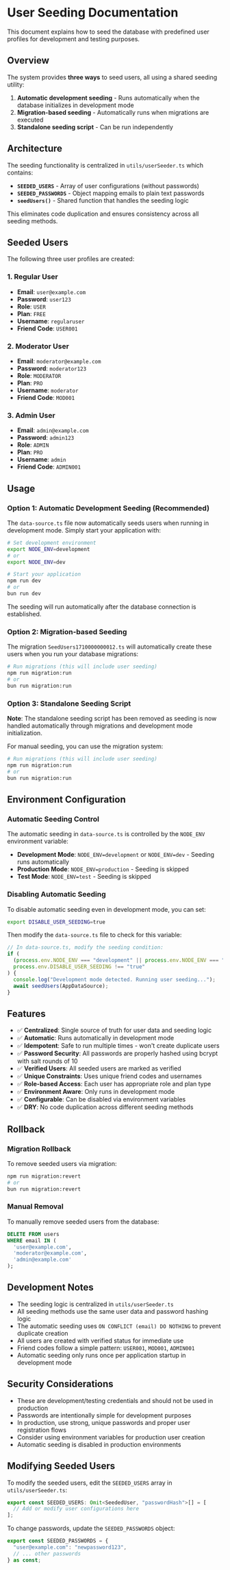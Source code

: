 # User Seeding Documentation

This document explains how to seed the database with predefined user profiles for development and testing purposes.

## Overview

The system provides **three ways** to seed users, all using a shared seeding utility:

1. **Automatic development seeding** - Runs automatically when the database initializes in development mode
2. **Migration-based seeding** - Automatically runs when migrations are executed
3. **Standalone seeding script** - Can be run independently

## Architecture

The seeding functionality is centralized in `utils/userSeeder.ts` which contains:

- **`SEEDED_USERS`** - Array of user configurations (without passwords)
- **`SEEDED_PASSWORDS`** - Object mapping emails to plain text passwords
- **`seedUsers()`** - Shared function that handles the seeding logic

This eliminates code duplication and ensures consistency across all seeding methods.

## Seeded Users

The following three user profiles are created:

### 1. Regular User

- **Email**: `user@example.com`
- **Password**: `user123`
- **Role**: `USER`
- **Plan**: `FREE`
- **Username**: `regularuser`
- **Friend Code**: `USER001`

### 2. Moderator User

- **Email**: `moderator@example.com`
- **Password**: `moderator123`
- **Role**: `MODERATOR`
- **Plan**: `PRO`
- **Username**: `moderator`
- **Friend Code**: `MOD001`

### 3. Admin User

- **Email**: `admin@example.com`
- **Password**: `admin123`
- **Role**: `ADMIN`
- **Plan**: `PRO`
- **Username**: `admin`
- **Friend Code**: `ADMIN001`

## Usage

### Option 1: Automatic Development Seeding (Recommended)

The `data-source.ts` file now automatically seeds users when running in development mode. Simply start your application with:

```bash
# Set development environment
export NODE_ENV=development
# or
export NODE_ENV=dev

# Start your application
npm run dev
# or
bun run dev
```

The seeding will run automatically after the database connection is established.

### Option 2: Migration-based Seeding

The migration `SeedUsers1710000000012.ts` will automatically create these users when you run your database migrations:

```bash
# Run migrations (this will include user seeding)
npm run migration:run
# or
bun run migration:run
```

### Option 3: Standalone Seeding Script

**Note**: The standalone seeding script has been removed as seeding is now handled automatically through migrations and development mode initialization.

For manual seeding, you can use the migration system:

```bash
# Run migrations (this will include user seeding)
npm run migration:run
# or
bun run migration:run
```

## Environment Configuration

### Automatic Seeding Control

The automatic seeding in `data-source.ts` is controlled by the `NODE_ENV` environment variable:

- **Development Mode**: `NODE_ENV=development` or `NODE_ENV=dev` - Seeding runs automatically
- **Production Mode**: `NODE_ENV=production` - Seeding is skipped
- **Test Mode**: `NODE_ENV=test` - Seeding is skipped

### Disabling Automatic Seeding

To disable automatic seeding even in development mode, you can set:

```bash
export DISABLE_USER_SEEDING=true
```

Then modify the `data-source.ts` file to check for this variable:

```typescript
// In data-source.ts, modify the seeding condition:
if (
  (process.env.NODE_ENV === "development" || process.env.NODE_ENV === "dev") &&
  process.env.DISABLE_USER_SEEDING !== "true"
) {
  console.log("Development mode detected. Running user seeding...");
  await seedUsers(AppDataSource);
}
```

## Features

- ✅ **Centralized**: Single source of truth for user data and seeding logic
- ✅ **Automatic**: Runs automatically in development mode
- ✅ **Idempotent**: Safe to run multiple times - won't create duplicate users
- ✅ **Password Security**: All passwords are properly hashed using bcrypt with salt rounds of 10
- ✅ **Verified Users**: All seeded users are marked as verified
- ✅ **Unique Constraints**: Uses unique friend codes and usernames
- ✅ **Role-based Access**: Each user has appropriate role and plan type
- ✅ **Environment Aware**: Only runs in development mode
- ✅ **Configurable**: Can be disabled via environment variables
- ✅ **DRY**: No code duplication across different seeding methods

## Rollback

### Migration Rollback

To remove seeded users via migration:

```bash
npm run migration:revert
# or
bun run migration:revert
```

### Manual Removal

To manually remove seeded users from the database:

```sql
DELETE FROM users
WHERE email IN (
  'user@example.com',
  'moderator@example.com',
  'admin@example.com'
);
```

## Development Notes

- The seeding logic is centralized in `utils/userSeeder.ts`
- All seeding methods use the same user data and password hashing logic
- The automatic seeding uses `ON CONFLICT (email) DO NOTHING` to prevent duplicate creation
- All users are created with verified status for immediate use
- Friend codes follow a simple pattern: `USER001`, `MOD001`, `ADMIN001`
- Automatic seeding only runs once per application startup in development mode

## Security Considerations

- These are development/testing credentials and should not be used in production
- Passwords are intentionally simple for development purposes
- In production, use strong, unique passwords and proper user registration flows
- Consider using environment variables for production user creation
- Automatic seeding is disabled in production environments

## Modifying Seeded Users

To modify the seeded users, edit the `SEEDED_USERS` array in `utils/userSeeder.ts`:

```typescript
export const SEEDED_USERS: Omit<SeededUser, "passwordHash">[] = [
  // Add or modify user configurations here
];
```

To change passwords, update the `SEEDED_PASSWORDS` object:

```typescript
export const SEEDED_PASSWORDS = {
  "user@example.com": "newpassword123",
  // ... other passwords
} as const;
```
